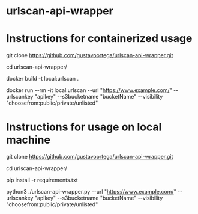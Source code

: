 # urlscan-api-wrapper



<h1>Instructions for containerized usage</h1>

git clone https://github.com/gustavoortega/urlscan-api-wrapper.git

cd urlscan-api-wrapper/

docker build -t local:urlscan .

docker run --rm -it local:urlscan --url "https://www.example.com/" --urlscankey "apikey"  --s3bucketname "bucketName" --visibility "choosefrom:public/private/unlisted"


<h1>Instructions for usage on local machine</h1>

git clone https://github.com/gustavoortega/urlscan-api-wrapper.git

cd urlscan-api-wrapper/

pip install -r requirements.txt

python3 ./urlscan-api-wrapper.py --url "https://www.example.com/" --urlscankey "apikey"  --s3bucketname "bucketName" --visibility "choosefrom:public/private/unlisted"
